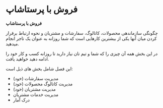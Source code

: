 # فروش با پرستاشاپ



**فروش با پرستاشاپ**



چگونگی سازماندهی محصولات، کاتالوگ، سفارشات و مشتریان و نحوه ارتباط برقرار کردن میان آنها یکی از بیشترین کارهایی است که شما روزانه به عنوان یک تاجر انجام میدهید.

&#x20;

در این بخش همه آن چیزی را که شما و تیم تان نیاز دارید تا روزانه کسب و کار خود را ادامه دهید خواهید یافت.



این فصل شامل بخش های ذیل است:

* مدیریت سفارشات (خود)
* مدیریت کاتالوگ محصولات (خود)
* مدیریت مشتریان (خود)
* مدیریت خدمات مشتریان
* درک آمار
